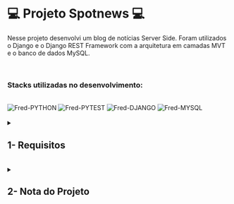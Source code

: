 # :computer: Projeto Spotnews :computer:

Nesse projeto desenvolvi um blog de notícias Server Side. Foram utilizados o Django e o Django REST Framework com a arquitetura em camadas MVT e o banco de dados MySQL. 

<br />

### Stacks utilizadas no desenvolvimento:
<div style="display: inline_block"><br>
  <img alt="Fred-PYTHON" src="https://img.shields.io/static/v1?style=for-the-badge&message=Python&color=3776AB&logo=Python&logoColor=FFFFFF&label=" />
  <img alt="Fred-PYTEST" src="https://img.shields.io/static/v1?style=for-the-badge&message=Pytest&color=0A9EDC&logo=Pytest&logoColor=FFFFFF&label=" />
  <img alt="Fred-DJANGO" src="https://img.shields.io/static/v1?style=for-the-badge&message=Django&color=092E20&logo=Django&logoColor=FFFFFF&label=" />
  <img alt="Fred-MYSQL" src="https://img.shields.io/static/v1?style=for-the-badge&message=MySQL&color=4479A1&logo=MySQL&logoColor=FFFFFF&label=" />
</div>

<br />

<details>
<summary>
  
## 1- Requisitos
  
</summary>

### 1. Crie a migrate e a model Categories

### 2. Crie a migrate e a model Users

### 3. Crie a migrate e o model News

### 4. Crie a página Inicial

### 5. Crie a página de Detalhes de uma Notícia

### 6. Crie a página de Formulário de uma Nova Categoria

### 7. Crie a página de Formulário de uma Nova Notícia

### 8. Crie a rota api/categories com o DRF

### 9. Crie a rota api/users com o DRF

### 10. Crie a rota api/news com o DRF
  
</details>
<br />

<details>
<summary>

## 2- Nota do Projeto

</summary>

## 100% :heavy_check_mark:

![Project-Spotnews](https://raw.githubusercontent.com/FredericoTP/trybe-project-33-spotnews/main/images/spotnews.png)

</details>
<br />
